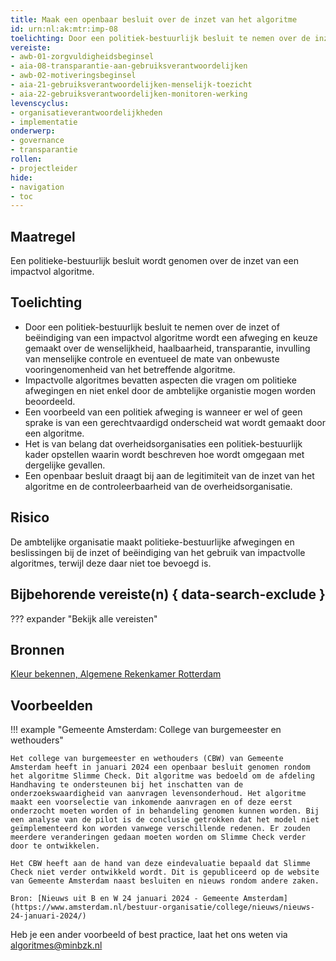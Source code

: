 ```yaml
---
title: Maak een openbaar besluit over de inzet van het algoritme
id: urn:nl:ak:mtr:imp-08
toelichting: Door een politiek-bestuurlijk besluit te nemen over de inzet van een impactvol algoritme wordt een afweging en keuze gemaakt over de wenselijkheid, haalbaarheid, transparantie en eventueel de mate van onbewuste vooringenomenheid van het betreffende algoritme. Een openbaar besluit draagt ook bij aan de controleerbaarheid van een overheidsorganisatie. 
vereiste:
- awb-01-zorgvuldigheidsbeginsel
- aia-08-transparantie-aan-gebruiksverantwoordelijken
- awb-02-motiveringsbeginsel
- aia-21-gebruiksverantwoordelijken-menselijk-toezicht
- aia-22-gebruiksverantwoordelijken-monitoren-werking
levenscyclus:
- organisatieverantwoordelijkheden
- implementatie
onderwerp:
- governance
- transparantie
rollen:
- projectleider
hide:
- navigation
- toc
---
```


<!-- tags -->

## Maatregel
Een politieke-bestuurlijk besluit wordt genomen over de inzet van een impactvol algoritme. 

## Toelichting
- Door een politiek-bestuurlijk besluit te nemen over de inzet of beëindiging van een impactvol algoritme wordt een afweging en keuze gemaakt over de wenselijkheid, haalbaarheid, transparantie, invulling van menselijke controle en eventueel de mate van onbewuste vooringenomenheid van het betreffende algoritme.
- Impactvolle algoritmes bevatten aspecten die vragen om politieke afwegingen en niet enkel door de ambtelijke organistie mogen worden beoordeeld.
- Een voorbeeld van een politiek afweging is wanneer er wel of geen sprake is van een gerechtvaardigd onderscheid wat wordt gemaakt door een algoritme. 
- Het is van belang dat overheidsorganisaties een politiek-bestuurlijk kader opstellen waarin wordt beschreven hoe wordt omgegaan met dergelijke gevallen. 
- Een openbaar besluit draagt bij aan de legitimiteit van de inzet van het algoritme en de controleerbaarheid van de overheidsorganisatie. 

## Risico
De ambtelijke organisatie maakt politieke-bestuurlijke afwegingen en beslissingen bij de inzet of beëindiging van het gebruik van impactvolle algoritmes, terwijl deze daar niet toe bevoegd is.

## Bijbehorende vereiste(n) { data-search-exclude }
??? expander "Bekijk alle vereisten"
    <!-- list_vereisten_on_maatregelen_page -->

## Bronnen

[Kleur bekennen, Algemene Rekenkamer Rotterdam](https://rekenkamer.rotterdam.nl/wp-content/uploads/2024/05/RO2205-kleur-bekennen-vervolgonderzoek-algoritmes-rekenkamer-rotterdam.pdf)

## Voorbeelden

!!! example "Gemeente Amsterdam: College van burgemeester en wethouders"
 
	Het college van burgemeester en wethouders (CBW) van Gemeente Amsterdam heeft in januari 2024 een openbaar besluit genomen rondom het algoritme Slimme Check. Dit algoritme was bedoeld om de afdeling Handhaving te ondersteunen bij het inschatten van de onderzoekswaardigheid van aanvragen levensonderhoud. Het algoritme maakt een voorselectie van inkomende aanvragen en of deze eerst onderzocht moeten worden of in behandeling genomen kunnen worden. Bij een analyse van de pilot is de conclusie getrokken dat het model niet geïmplementeerd kon worden vanwege verschillende redenen. Er zouden meerdere veranderingen gedaan moeten worden om Slimme Check verder door te ontwikkelen.

    Het CBW heeft aan de hand van deze eindevaluatie bepaald dat Slimme Check niet verder ontwikkeld wordt. Dit is gepubliceerd op de website van Gemeente Amsterdam naast besluiten en nieuws rondom andere zaken.
    
	Bron: [Nieuws uit B en W 24 januari 2024 - Gemeente Amsterdam](https://www.amsterdam.nl/bestuur-organisatie/college/nieuws/nieuws-24-januari-2024/)

Heb je een ander voorbeeld of best practice, laat het ons weten via [algoritmes@minbzk.nl](mailto:algoritmes@minbzk.nl)

